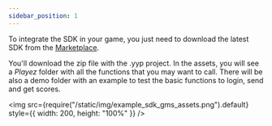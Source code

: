 ```yaml
---
sidebar_position: 1
---
```


To integrate the SDK in your game, you just need to download the latest SDK from the [Marketplace](https://marketplace.gamemaker.io/assets/12043/playez-scores-achievements-and-more).

You'll download the zip file with the .yyp project. In the assets, you will see a _Playez_ folder with all the functions that you may want to call. There will be also a demo folder with an example to test the basic functions to login, send and get scores.

<img src={require("/static/img/example_sdk_gms_assets.png").default} style={{ width: 200, height: "100%" }} />

